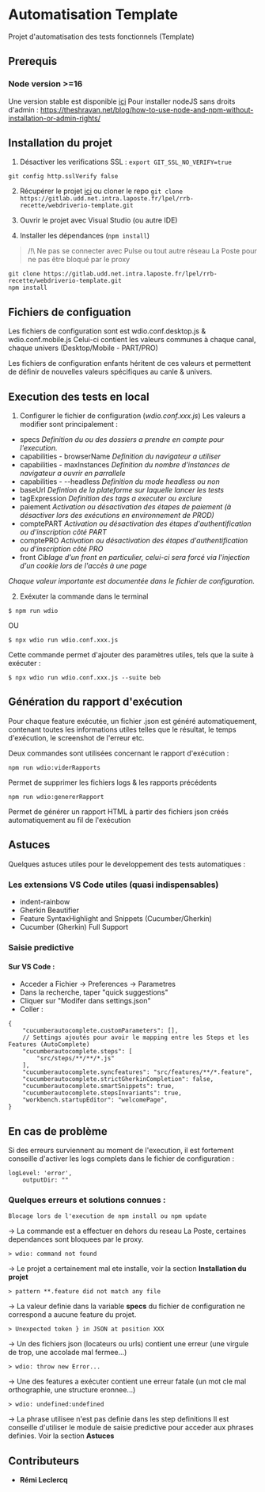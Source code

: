 # Automatisation Template

Projet d'automatisation des tests fonctionnels (Template)

## Prerequis

### Node version >=16

Une version stable est disponible [ici](https://nodejs.org/en/download/)
Pour installer nodeJS sans droits d'admin : https://theshravan.net/blog/how-to-use-node-and-npm-without-installation-or-admin-rights/

## Installation du projet

1. Désactiver les verifications SSL : 
`export GIT_SSL_NO_VERIFY=true`

`git config http.sslVerify false`

2. Récupérer le projet [ici](https://gitlab.udd.net.intra.laposte.fr/lpel/rrb-recette/webdriverio-template) ou cloner le repo
`git clone https://gitlab.udd.net.intra.laposte.fr/lpel/rrb-recette/webdriverio-template.git`

3. Ouvrir le projet avec Visual Studio (ou autre IDE)

4. Installer les dépendances (`npm install`)
>/!\ Ne pas se connecter avec Pulse ou tout autre réseau La Poste pour ne pas être bloqué par le proxy

```nodejs
git clone https://gitlab.udd.net.intra.laposte.fr/lpel/rrb-recette/webdriverio-template.git
npm install
```

## Fichiers de configuation
Les fichiers de configuration sont est wdio.conf.desktop.js & wdio.conf.mobile.js
Celui-ci contient les valeurs communes à chaque canal, chaque univers (Desktop/Mobile - PART/PRO)

Les fichiers de configuration enfants héritent de ces valeurs et permettent de définir de nouvelles valeurs spécifiques au canle & univers.

  
## Execution des tests en local

1. Configurer le fichier de configuration (_wdio.conf.xxx.js_)
Les valeurs a modifier sont principalement :
- specs 
_Definition du ou des dossiers a prendre en compte pour l'execution._
- capabilities - browserName
_Definition du navigateur a utiliser_
- capabilities - maxInstances 
_Definition du nombre d'instances de navigateur a ouvrir en parrallele_
- capabilities - --headless 
_Definition du mode headless ou non_
- baseUrl
_Defintion de la plateforme sur laquelle lancer les tests_
- tagExpression
_Definition des tags a executer ou exclure_
- paiement
_Activation ou désactivation des étapes de paiement (à désactiver lors des exécutions en environnement de PROD)_
- comptePART
_Activation ou désactivation des étapes d'authentification ou d'inscription côté PART_
- comptePRO
_Activation ou désactivation des étapes d'authentification ou d'inscription côté PRO_
- front
_Ciblage d'un front en particulier, celui-ci sera forcé via l'injection d'un cookie lors de l'accès à une page_

_Chaque valeur importante est documentée dans le fichier de configuration._

2. Exéxuter la commande dans le terminal

```nodejs
$ npm run wdio
```

OU

```nodejs
$ npx wdio run wdio.conf.xxx.js
```
Cette commande permet d'ajouter des paramètres utiles, tels que la suite à exécuter :

```nodejs
$ npx wdio run wdio.conf.xxx.js --suite beb
```

## Génération du rapport d'exécution

Pour chaque feature exécutée, un fichier .json est généré automatiquement, contenant toutes les informations utiles telles que le résultat, le temps d'exécution, le screenshot de l'erreur etc.

Deux commandes sont utilisées concernant le rapport d'exécution : 

```nodejs
npm run wdio:viderRapports
```
Permet de supprimer les fichiers logs & les rapports précédents

```nodejs
npm run wdio:genererRapport
```
Permet de générer un rapport HTML à partir des fichiers json créés automatiquement au fil de l'exécution
## Astuces

Quelques astuces utiles pour le developpement des tests automatiques : 

### Les extensions VS Code utiles (quasi indispensables)

- indent-rainbow
- Gherkin Beautifier
- Feature SyntaxHighlight and Snippets (Cucumber/Gherkin)
- Cucumber (Gherkin) Full Support


### Saisie predictive

#### Sur VS Code :

- Acceder a Fichier -> Preferences -> Parametres
- Dans la recherche, taper "quick suggestions"
- Cliquer sur "Modifer dans settings.json"
- Coller :
```nodejs
{
    "cucumberautocomplete.customParameters": [],
    // Settings ajoutés pour avoir le mapping entre les Steps et les Features (AutoComplete)
    "cucumberautocomplete.steps": [
        "src/steps/**/**/*.js"
    ],
    "cucumberautocomplete.syncfeatures": "src/features/**/*.feature",
    "cucumberautocomplete.strictGherkinCompletion": false,
    "cucumberautocomplete.smartSnippets": true,
    "cucumberautocomplete.stepsInvariants": true,
    "workbench.startupEditor": "welcomePage",
}
```

  
## En cas de problème

Si des erreurs surviennent au moment de l'execution, il est fortement conseille d'activer les logs complets dans le fichier de configuration :

```nodejs
logLevel: 'error',
    outputDir: ""
```

### Quelques erreurs et solutions connues :

```nodejs
Blocage lors de l'execution de npm install ou npm update
```

-> La commande est a effectuer en dehors du reseau La Poste, certaines dependances sont bloquees par le proxy.


```nodejs
> wdio: command not found
```

-> Le projet a certainement mal ete installe, voir la section **Installation du projet**

```nodejs
> pattern **.feature did not match any file
```

-> La valeur definie dans la variable **specs** du fichier de configuration ne correspond a aucune feature du projet.

```nodejs
> Unexpected token } in JSON at position XXX
```

-> Un des fichiers json (locateurs ou urls) contient une erreur (une virgule de trop, une accolade mal fermee...)

```nodejs
> wdio: throw new Error...
```

-> Une des features a exécuter contient une erreur fatale (un mot cle mal orthographie, une structure eronnee...)

```nodejs
> wdio: undefined:undefined
```

-> La phrase utilisee n'est pas definie dans les step definitions
Il est conseille d'utiliser le module de saisie predictive pour acceder aux phrases definies. Voir la section **Astuces**
## Contributeurs

- **Rémi Leclercq**
  
